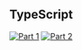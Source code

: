 ## TypeScript
[![Part 1](https://img.shields.io/badge/Part%201-0.972ms-informational)](https://adventofcode.com/2024/)
[![Part 2](https://img.shields.io/badge/Part%202-1.088ms-informational)](https://adventofcode.com/2024/)